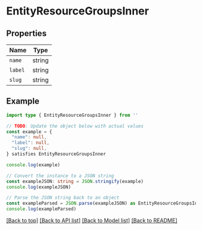 
# EntityResourceGroupsInner


## Properties

Name | Type
------------ | -------------
`name` | string
`label` | string
`slug` | string

## Example

```typescript
import type { EntityResourceGroupsInner } from ''

// TODO: Update the object below with actual values
const example = {
  "name": null,
  "label": null,
  "slug": null,
} satisfies EntityResourceGroupsInner

console.log(example)

// Convert the instance to a JSON string
const exampleJSON: string = JSON.stringify(example)
console.log(exampleJSON)

// Parse the JSON string back to an object
const exampleParsed = JSON.parse(exampleJSON) as EntityResourceGroupsInner
console.log(exampleParsed)
```

[[Back to top]](#) [[Back to API list]](../README.md#api-endpoints) [[Back to Model list]](../README.md#models) [[Back to README]](../README.md)


